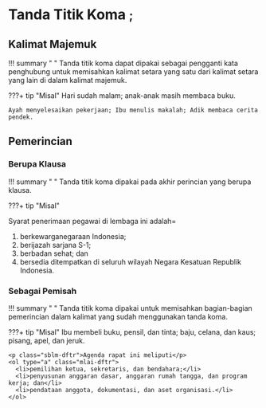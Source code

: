 # Tanda Titik Koma <small><span class="penanda">;</span></small>

## Kalimat Majemuk

!!! summary " "
    Tanda titik koma dapat dipakai sebagai pengganti kata penghubung untuk memisahkan kalimat setara yang satu dari kalimat setara yang lain di dalam kalimat majemuk.

???+ tip "Misal"
    Hari sudah malam; anak-anak masih membaca buku.

    Ayah menyelesaikan pekerjaan; Ibu menulis makalah; Adik membaca cerita pendek.

## Pemerincian

### Berupa Klausa

!!! summary " "
    Tanda titik koma dipakai pada akhir perincian yang berupa klausa.

???+ tip "Misal"
    <p class="sblm-dftr">Syarat penerimaan pegawai di lembaga ini adalah=</p>
    <ol class="kurung-1">
      <li>berkewarganegaraan Indonesia;</li>
      <li>berijazah sarjana S-1;</li>
      <li>berbadan sehat; dan</li>
      <li>bersedia ditempatkan di seluruh wilayah Negara Kesatuan Republik Indonesia.</li>
    </ol>

### Sebagai Pemisah

!!! summary " "
    Tanda titik koma dipakai untuk memisahkan bagian-bagian pemerincian dalam kalimat yang sudah menggunakan tanda koma.

???+ tip "Misal"
      Ibu membeli buku, pensil, dan tinta; baju, celana, dan kaus; pisang, apel, dan jeruk.

    <p class="sblm-dftr">Agenda rapat ini meliputi</p>
    <ol type="a" class="mlai-dftr">
      <li>pemilihan ketua, sekretaris, dan bendahara;</li>
      <li>penyusunan anggaran dasar, anggaran rumah tangga, dan program kerja; dan</li>
      <li>pendataan anggota, dokumentasi, dan aset organisasi.</li>
    </ol>


